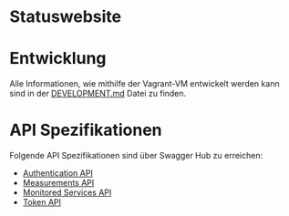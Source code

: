 # Statuswebsite

# Entwicklung
Alle Informationen, wie mithilfe der Vagrant-VM entwickelt werden kann sind in der [DEVELOPMENT.md](./DEVELOPMENT.md) Datei zu finden.

# API Spezifikationen
Folgende API Spezifikationen sind über Swagger Hub zu erreichen:

* [Authentication API](https://app.swaggerhub.com/apis-docs/wpascal/Authentication/1.0.0)
* [Measurements API](https://app.swaggerhub.com/apis-docs/wpascal/Measurements/1.0.0)
* [Monitored Services API](https://app.swaggerhub.com/apis-docs/vs-status/Monitored-Services/1.0.0)
* [Token API](https://app.swaggerhub.com/apis-docs/wpascal/Token/1.0.0)

